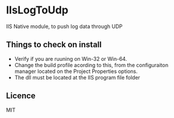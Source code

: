 IIsLogToUdp
===========

IIS Native module, to push log data through UDP

Things to check on install
--

* Verify if you are ruuning on Win-32 or Win-64.
 * Change the build profile acording to this, from the configuraiton manager located on the Project Properties options.
* The dll must be located at the IIS program file folder

Licence
--

MIT
